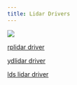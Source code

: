 ```yaml
---
title: Lidar Drivers
---
```


![](mappers.gif)

[rplidar driver](https://github.com/MomsFriendlyRobotCompany/rplidar)

[ydlidar driver](https://github.com/MomsFriendlyRobotCompany/lds-lidar)

[lds lidar driver](https://github.com/MomsFriendlyRobotCompany/lds-lidar)

